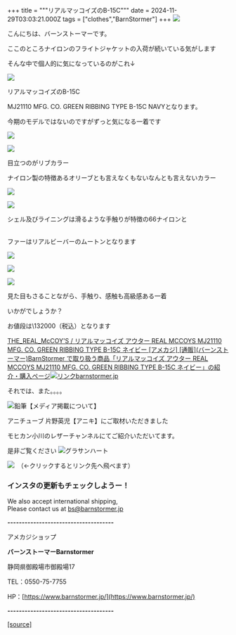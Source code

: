 +++
title = """リアルマッコイズのB-15C"""
date = 2024-11-29T03:03:21.000Z
tags = ["clothes","BarnStormer"]
+++
[![](https://stat.ameba.jp/user_images/20231023/16/barnstormer-go/b2/03/p/o0420015015354743273.png)](https://ameblo.jp/barnstormer-go/entry-12825670498.html)

こんにちは、バーンストーマーです。

ここのところナイロンのフライトジャケットの入荷が続いている気がします

そんな中で個人的に気になっているのがこれ↓

[![](https://stat.ameba.jp/user_images/20241129/11/barnstormer-go/87/23/j/o0520077915515556356.jpg)](https://stat.ameba.jp/user_images/20241129/11/barnstormer-go/87/23/j/o0520077915515556356.jpg)

リアルマッコイズのB-15C

MJ21110 MFG. CO. GREEN RIBBING TYPE B-15C NAVYとなります。

今期のモデルではないのですがずっと気になる一着です

[![](https://stat.ameba.jp/user_images/20241129/11/barnstormer-go/87/7b/j/o0533080015515556357.jpg)](https://stat.ameba.jp/user_images/20241129/11/barnstormer-go/87/7b/j/o0533080015515556357.jpg)

[![](https://stat.ameba.jp/user_images/20241129/11/barnstormer-go/4e/a2/j/o0533080015515556358.jpg)](https://stat.ameba.jp/user_images/20241129/11/barnstormer-go/4e/a2/j/o0533080015515556358.jpg)

目立つのがリブカラー

ナイロン製の特徴あるオリーブとも言えなくもないなんとも言えないカラー

[![](https://stat.ameba.jp/user_images/20241129/11/barnstormer-go/e7/36/j/o0533080015515556352.jpg)](https://stat.ameba.jp/user_images/20241129/11/barnstormer-go/e7/36/j/o0533080015515556352.jpg)

[![](https://stat.ameba.jp/user_images/20241129/11/barnstormer-go/00/1e/j/o0533080015515556359.jpg)](https://stat.ameba.jp/user_images/20241129/11/barnstormer-go/00/1e/j/o0533080015515556359.jpg)

シェル及びライニングは滑るような手触りが特徴の66ナイロンと  
 

ファーはリアルビーバーのムートンとなります

[![](https://stat.ameba.jp/user_images/20241129/11/barnstormer-go/15/38/j/o0533080015515556345.jpg)](https://stat.ameba.jp/user_images/20241129/11/barnstormer-go/15/38/j/o0533080015515556345.jpg)

[![](https://stat.ameba.jp/user_images/20241129/11/barnstormer-go/0e/d1/j/o0533080015515556348.jpg)](https://stat.ameba.jp/user_images/20241129/11/barnstormer-go/0e/d1/j/o0533080015515556348.jpg)

[![](https://stat.ameba.jp/user_images/20241129/11/barnstormer-go/20/fd/j/o0533080015515556351.jpg)](https://stat.ameba.jp/user_images/20241129/11/barnstormer-go/20/fd/j/o0533080015515556351.jpg)

見た目もさることながら、手触り、感触も高級感ある一着

いかがでしょうか？

お値段は\\132000（税込）となります

[THE\_REAL\_McCOY'S / リアルマッコイズ アウター REAL MCCOYS MJ21110 MFG. CO. GREEN RIBBING TYPE B-15C ネイビー \[アメカジ\] \[通販\](バーンストーマー)BarnStormer で取り扱う商品「リアルマッコイズ アウター REAL MCCOYS MJ21110 MFG. CO. GREEN RIBBING TYPE B-15C ネイビー」の紹介・購入ページ![リンク](https://c.stat100.ameba.jp/ameblo/symbols/v3.20.0/svg/gray/editor_link.svg)barnstormer.jp](https://barnstormer.jp/view/item/000000006133)

それでは、また。。。。

![鉛筆](https://stat100.ameba.jp/blog/ucs/img/char/char3/519.png)【メディア掲載について】

アニチューブ 片野英児【アニキ】にご取材いただきました

モヒカン小川のレザーチャンネルにてご紹介いただいてます。

是非ご覧ください ![グラサンハート](https://stat100.ameba.jp/blog/ucs/img/char/char3/148.png)

[![](https://stat.ameba.jp/user_images/20230412/16/barnstormer-go/6a/23/p/o0108010815269242493.png)](https://www.instagram.com/barnstormer_daily/)　（←クリックするとリンク先へ飛べます）

### インスタの更新もチェックしようー！

We also accept international shipping,  
Please contact us at bs@barnstormer.jp

**\-------------------------------------**

アメカジショップ

**バーンストーマーBarnstormer**

静岡県御殿場市御殿場17

TEL：0550-75-7755

HP：[https://www.barnstormer.jp/](https://www.barnstormer.jp/)

**\-------------------------------------**

[[source]](https://ameblo.jp/barnstormer-go/entry-12876772126.html)
